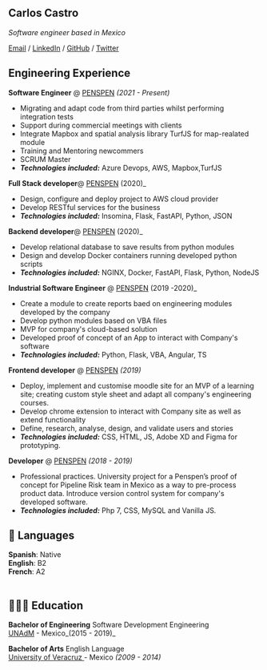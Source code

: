 ## Carlos Castro
_Software engineer based in Mexico_ <br>

[Email](mailto:hello@example.com) / [LinkedIn](https://www.linkedin.com/in/nycker/) / [GitHub](https://github.com/nycker/) / [Twitter](https://twitter.com/nycker/)

## Engineering Experience

**Software Engineer** @ [PENSPEN](https://penspen.com/) _(2021 - Present)_ <br>
- Migrating and adapt code from third parties whilst performing integration tests 
- Support during commercial meetings with clients
- Integrate Mapbox and spatial analysis library TurfJS for map-realated module
- Training and Mentoring newcommers
- SCRUM Master
- **_Technologies included:_** Azure Devops, AWS, Mapbox,TurfJS

**Full Stack developer**@ [PENSPEN](https://penspen.com/) (2020)_ <br>
- Design, configure and deploy project to AWS cloud provider 
- Develop RESTful services for the business
- **_Technologies included:_** Insomina, Flask, FastAPI, Python, JSON

**Backend developer**@ [PENSPEN](https://penspen.com/) (2020)_ <br>
- Develop relational database to save results from python modules
- Design and develop Docker containers running developed python scripts
- **_Technologies included:_** NGINX, Docker, FastAPI, Flask, Python, NodeJS

**Industrial Software Engineer** @ [PENSPEN](https://penspen.com/) (2019 -2020)_ <br>
- Create a module to create reports baed on engineering modules developed by the company
- Develop python modules based on VBA files 
- MVP for company's cloud-based solution
- Developed proof of concept of an App to interact with Company's software
- **_Technologies included:_** Python, Flask, VBA, Angular, TS

**Frontend developer** @ [PENSPEN](https://penspen.com/) _(2019)_ <br>
- Deploy, implement and customise moodle site for an MVP of a learning site; creating custom style sheet and adapt all company's engineering courses.
- Develop chrome extension to interact with Company site as well as extend functionality
- Define, research, analyse, design, and validate users and stories 
- **_Technologies included:_** CSS, HTML, JS, Adobe XD and Figma for prototyping.

**Developer** @ [PENSPEN](https://penspen.com/) _(2018 - 2019)_ <br>
- Professional practices. University project for a Penspen’s proof of concept for Pipeline Risk team in Mexico as a way to pre-process product data. Introduce version control system for company's developed software.
- **_Technologies included:_**  Php 7, CSS, MySQL and Vanilla JS.

## 💬 Languages
**Spanish**: Native <br>
**English**: B2 <br>
**French**: A2
<br><br>

## 👩🏼‍🎓 Education

**Bachelor of Engineering** Software Development Engineering <br>
[UNAdM](https://www.unadmexico.mx/) - Mexico_(2015 - 2019)_ <br>

**Bachelor of Arts** English Language<br>
[University of Veracruz ](https://www.uv.mx/en/) - Mexico _(2009 - 2014)_
